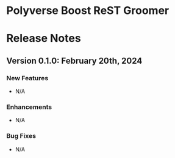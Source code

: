 Polyverse Boost ReST Groomer
==================================

# Release Notes

## Version 0.1.0: February 20th, 2024

### New Features
- N/A

### Enhancements
- N/A

### Bug Fixes
- N/A
